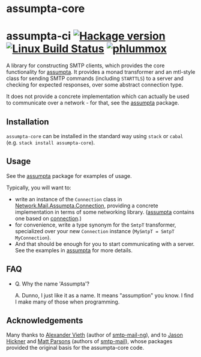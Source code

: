 # assumpta-core

# assumpta-ci [![Hackage version](https://img.shields.io/hackage/v/assumpta-ci.svg?label=Hackage)](https://hackage.haskell.org/package/assumpta-ci) [![Linux Build Status](https://img.shields.io/travis/com/phlummox/assumpta-core.svg?label=Linux%20build)](https://travis-ci.com/phlummox/assumpta-core) [![phlummox](https://circleci.com/gh/phlummox/assumpta-core.svg?style=svg)](https://circleci.com/gh/phlummox/assumpta-core)

A library for constructing SMTP clients, which provides the core functionality
for [assumpta](https://hackage.haskell.org/package/assumpta).
It provides a monad transformer and an mtl-style class for sending SMTP
commands (including `STARTTLS`) to a server and checking for expected
responses, over some abstract connection type.

It does not provide a concrete implementation
which can actually be used to communicate over
a network - for that, see the
[assumpta](https://hackage.haskell.org/package/assumpta) package.

## Installation

`assumpta-core` can be installed in the standard way using `stack`
or `cabal` (e.g. `stack install assumpta-core`).

## Usage

See the [assumpta](https://hackage.haskell.org/package/assumpta) package
for examples of usage.

Typically, you will want to:

-   write an instance of the `Connection` class in
    [Network.Mail.Assumpta.Connection](http://hackage.haskell.org/package/assumpta/docs/Network-Mail-Assumpta-Connection.html),
    providing a concrete implementation in terms of some networking
    library.
    ([assumpta](https://hackage.haskell.org/package/assumpta) contains
    one based on 
    [connection](https://hackage.haskell.org/package/connection).)
-   for convenience, write a type synonym for the `SmtpT` transformer,
    specialized over your new `Connection` instance
    (`MySmtpT = SmtpT MyConnection`).
-   And that should be enough for you to start communicating
    with a server. See the examples in
    [assumpta](https://hackage.haskell.org/package/assumpta) for more
    details.

## FAQ

-   Q. Why the name 'Assumpta'?

    A. Dunno, I just like it as a name. It means "assumption" you know.
    I find I make many of those when programming.    

## Acknowledgements

Many thanks to 
[Alexander Vieth](https://github.com/avieth)
(author of [smtp-mail-ng](http://hackage.haskell.org/package/smtp-mail-ng)),
and to [Jason Hickner](https://github.com/jhickner) and
[Matt Parsons](https://github.com/parsonsmatt)
(authors of [smtp-mail](http://hackage.haskell.org/package/smtp-mail)),
whose packages provided the original basis for the
assumpta-core code.
